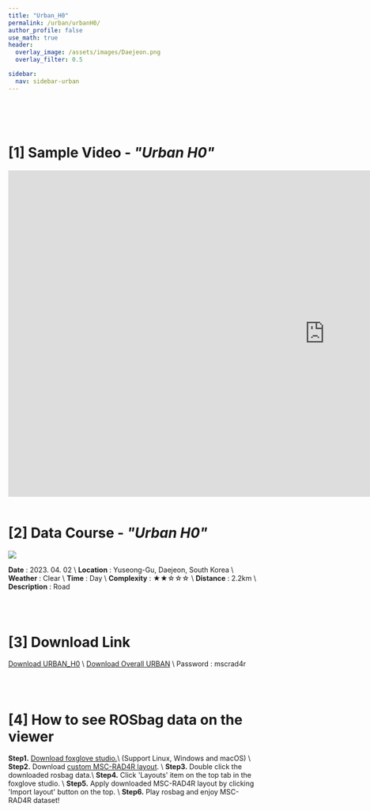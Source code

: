 ```yaml
---
title: "Urban_H0"
permalink: /urban/urbanH0/
author_profile: false
use_math: true
header:
  overlay_image: /assets/images/Daejeon.png
  overlay_filter: 0.5

sidebar:
  nav: sidebar-urban
---
```


<br/>
<br/>
<br/>



# [1] Sample Video - *"Urban H0"*

<iframe width="1280" height="660" src="https://www.youtube.com/embed/XwtMlemsUfE" title="URBAN A1" frameborder="0" allow="accelerometer; autoplay; clipboard-write; encrypted-media; gyroscope; picture-in-picture; web-share" allowfullscreen></iframe>

<br/>
<br/>

# [2] Data Course - *"Urban H0"*
![ ](https://drive.google.com/uc?id=1Twg3o90xDSs7KAHMt7IWAgHhy5o_A_ui)

**Date** : 2023. 04. 02 \\
**Location** : Yuseong-Gu, Daejeon, South Korea \\
**Weather** : Clear     \\
**Time** : Day          \\
**Complexity** : ★★☆☆☆  \\
**Distance** : 2.2km    \\
**Description** : Road


<br/>
<br/>


# [3] Download Link
[Download URBAN_H0](http://gofile.me/70cMI/XPi1tPyFH) \\
[Download Overall URBAN](http://gofile.me/70cMI/UAkqTVJxK) \\
Password : mscrad4r 






<br/>
<br/>


# [4] How to see ROSbag data on the viewer
**Step1.** [Download foxglove studio.](https://foxglove.dev/)\\
(Support Linux, Windows and macOS) \\
**Step2.** Download [custom MSC-RAD4R layout](http://gofile.me/70cMI/IrAjZ6S4M). \\
**Step3.** Double click the downloaded rosbag data.\\
**Step4.** Click 'Layouts' item on the top tab in the foxglove studio. \\
**Step5.** Apply downloaded MSC-RAD4R layout by clicking 'Import layout' button on the top. \\
**Step6.** Play rosbag and enjoy MSC-RAD4R dataset!
<br/>
<br/>



